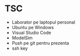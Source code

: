 # TSC

- Laborator pe laptopul personal
- Ubuntu pe Windows
- Visual Studio Code
- ModelSim
- Push pe git pentru prezenta
- ssh key
